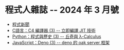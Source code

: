 # 程式人雜誌 -- 2024 年 3 月號

* [程式新聞](_editor/news.md)
* [C語言：C4 編譯器 (3) -- 立即編譯 JIT 技術](c/README.md)
* [Python：程式與歷史 (3) -- 丘奇與 λ-Calculus](python/README.md)
* [JavaScript：Deno (3) -- deno 的 oak server 框架](javascript/README.md)
